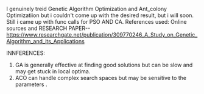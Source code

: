I genuinely treid Genetic Algorithm Optimization and Ant_colony Optimizatiion but i couldn't come up with the desired result, but i will soon. Still i came up with func calls for PSO AND CA.
References used: Online sources and RESEARCH PAPER--https://www.researchgate.net/publication/309770246_A_Study_on_Genetic_Algorithm_and_its_Applications

INNFERENCES:
1. GA is generally effective at finding good solutions but can be slow and may get stuck in local optima.
2. ACO can handle complex search spaces but may be sensitive to the parameters .

